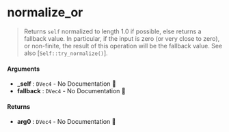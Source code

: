 # normalize\_or

>  Returns `self` normalized to length 1.0 if possible, else returns a
>  fallback value.
>  In particular, if the input is zero (or very close to zero), or non-finite,
>  the result of this operation will be the fallback value.
>  See also [`Self::try_normalize()`].

#### Arguments

- **\_self** : `DVec4` \- No Documentation 🚧
- **fallback** : `DVec4` \- No Documentation 🚧

#### Returns

- **arg0** : `DVec4` \- No Documentation 🚧